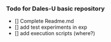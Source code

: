 ### Todo for Dales-U basic repository

- [] Complete Readme.md
- [] add test experiments in exp
- [] add execution scripts (where?)